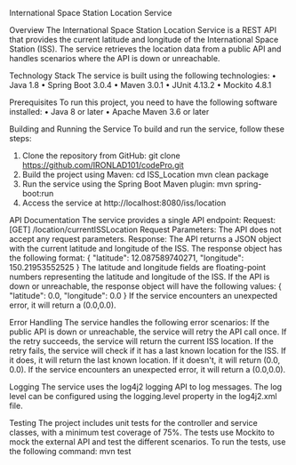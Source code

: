 International Space Station Location Service

Overview
The International Space Station Location Service is a REST API that provides the current latitude and longitude of the International Space Station (ISS). The service retrieves the location data from a public API and handles scenarios where the API is down or unreachable.

Technology Stack
The service is built using the following technologies:
•	Java 1.8
•	Spring Boot 3.0.4
•	Maven 3.0.1
•	JUnit 4.13.2
•	Mockito 4.8.1

Prerequisites
To run this project, you need to have the following software installed:
•	Java 8 or later
•	Apache Maven 3.6 or later

Building and Running the Service
To build and run the service, follow these steps:
1.	Clone the repository from GitHub:
git clone https://github.com/IRONLAD101/codePro.git
2.	Build the project using Maven:
cd ISS_Location
mvn clean package
3.	Run the service using the Spring Boot Maven plugin:
 	mvn spring-boot:run
4.	Access the service at http://localhost:8080/iss/location

API Documentation
The service provides a single API endpoint:
Request:
[GET] /location/currentISSLocation
Request Parameters:
The API does not accept any request parameters.
Response:
The API returns a JSON object with the current latitude and longitude of the ISS. The response object has the following format:
{
    "latitude": 12.087589740271,
    "longitude": 150.21953552525
}
The latitude and longitude fields are floating-point numbers representing the latitude and longitude of the ISS.
If the API is down or unreachable, the response object will have the following values:
{
  "latitude": 0.0,
  "longitude": 0.0
}
If the service encounters an unexpected error, it will return a (0.0,0.0).

Error Handling
The service handles the following error scenarios:
If the public API is down or unreachable, the service will retry the API call once. If the retry succeeds, the service will return the current ISS location. If the retry fails, the service will check if it has a last known location for the ISS. If it does, it will return the last known location. If it doesn't, it will return (0.0, 0.0).
If the service encounters an unexpected error, it will return a (0.0,0.0).

Logging
The service uses the log4j2 logging API to log messages. The log level can be configured using the logging.level property in the log4j2.xml file.

Testing
The project includes unit tests for the controller and service classes, with a minimum test coverage of 75%. The tests use Mockito to mock the external API and test the different scenarios. To run the tests, use the following command:
mvn test
